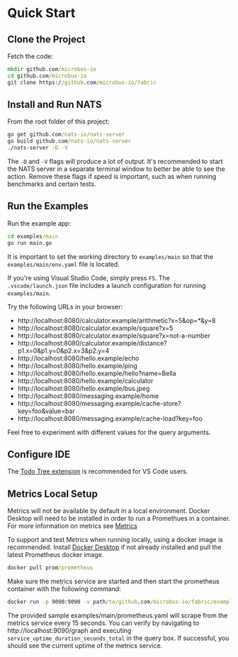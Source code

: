 # Quick Start

## Clone the Project

Fetch the code:

```cmd
mkdir github.com/microbus-io
cd github.com/microbus-io
git clone https://github.com/microbus-io/fabric
```

## Install and Run NATS

From the root folder of this project:

```cmd
go get github.com/nats-io/nats-server
go build github.com/nats-io/nats-server
./nats-server -D -V
```

The `-D` and `-V` flags will produce a lot of output. It's recommended to start the NATS server in a separate terminal window to better be able to see the action. Remove these flags if speed is important, such as when running benchmarks and certain tests.

## Run the Examples

Run the example app:

```cmd
cd examples/main
go run main.go
```

It is important to set the working directory to `examples/main` so that the `examples/main/env.yaml` file is located.

If you're using Visual Studio Code, simply press `F5`. The `.vscode/launch.json` file includes a launch configuration for running `examples/main`.

Try the following URLs in your browser:

* http://localhost:8080/calculator.example/arithmetic?x=5&op=*&y=8
* http://localhost:8080/calculator.example/square?x=5
* http://localhost:8080/calculator.example/square?x=not-a-number
* http://localhost:8080/calculator.example/distance?p1.x=0&p1.y=0&p2.x=3&p2.y=4
* http://localhost:8080/hello.example/echo
* http://localhost:8080/hello.example/ping
* http://localhost:8080/hello.example/hello?name=Bella
* http://localhost:8080/hello.example/calculator
* http://localhost:8080/hello.example/bus.jpeg
* http://localhost:8080/messaging.example/home
* http://localhost:8080/messaging.example/cache-store?key=foo&value=bar
* http://localhost:8080/messaging.example/cache-load?key=foo

Feel free to experiment with different values for the query arguments.

## Configure IDE

The [Todo Tree extension](https://marketplace.visualstudio.com/items?itemName=Gruntfuggly.todo-tree) is recommended for VS Code users.

## Metrics Local Setup

Metrics will not be available by default in a local environment. Docker Desktop will need to be installed in order to run a Promethues in a container. For more information on metrics see [Metrics](docs/tech/metrics.md) 

To support and test Metrics when running locally, using a docker image is recommended. Install [Docker Desktop](https://www.docker.com/products/docker-desktop/) if not already installed and pull the latest Prometheus docker image.

```cmd
docker pull prom/prometheus
```

Make sure the metrics service are started and then start the prometheus container with the following command:

```cmd
docker run -p 9090:9090 -v path/to/github.com/microbus-io/fabric/examples/main/prometheus.yaml:/etc/prometheus/prometheus.yml prom/prometheus
```

The provided sample examples/main/prometheus.yaml will scrape from the metrics service every 15 seconds. You can verify by navigating to http://localhost:9090/graph and executing `service_uptime_duration_seconds_total` in the query box. If successful, you should see the current uptime of the metrics service.
